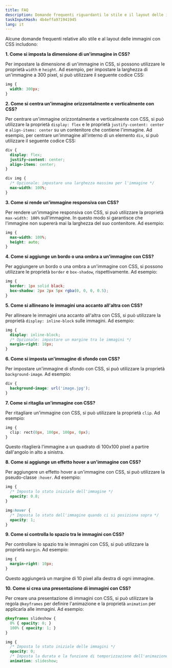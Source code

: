 ```yaml
---
title: FAQ
description: Domande frequenti riguardanti lo stile e il layout delle immagini con CSS.
taskInputHash: 4b4effa971941945
lang: it
---
```

Alcune domande frequenti relative allo stile e al layout delle immagini con CSS includono:

**1. Come si imposta la dimensione di un'immagine in CSS?**

Per impostare la dimensione di un'immagine in CSS, si possono utilizzare le proprietà `width` e `height`. Ad esempio, per impostare la larghezza di un'immagine a 300 pixel, si può utilizzare il seguente codice CSS:

```css
img {
  width: 300px;
}
``` 

**2. Come si centra un'immagine orizzontalmente e verticalmente con CSS?**

Per centrare un'immagine orizzontalmente e verticalmente con CSS, si può utilizzare la proprietà `display: flex` e le proprietà `justify-content: center` e `align-items: center` su un contenitore che contiene l'immagine. Ad esempio, per centrare un'immagine all'interno di un elemento `div`, si può utilizzare il seguente codice CSS:

```css
div {
  display: flex;
  justify-content: center;
  align-items: center;
}

div img {
  /* Opzionale: impostare una larghezza massima per l'immagine */
  max-width: 100%;
}
``` 

**3. Come si rende un'immagine responsiva con CSS?**

Per rendere un'immagine responsiva con CSS, si può utilizzare la proprietà `max-width: 100%` sull'immagine. In questo modo si garantisce che l'immagine non supererà mai la larghezza del suo contenitore. Ad esempio:

```css
img {
  max-width: 100%;
  height: auto;
}
``` 

**4. Come si aggiunge un bordo o una ombra a un'immagine con CSS?**

Per aggiungere un bordo o una ombra a un'immagine con CSS, si possono utilizzare le proprietà `border` e `box-shadow`, rispettivamente. Ad esempio:

```css
img {
  border: 1px solid black;
  box-shadow: 2px 2px 5px rgba(0, 0, 0, 0.5);
}
``` 

**5. Come si allineano le immagini una accanto all'altra con CSS?**

Per allineare le immagini una accanto all'altra con CSS, si può utilizzare la proprietà `display: inline-block` sulle immagini. Ad esempio:

```css
img {
  display: inline-block;
  /* Opzionale: impostare un margine tra le immagini */
  margin-right: 10px;
}
``` 

**6. Come si imposta un'immagine di sfondo con CSS?**

Per impostare un'immagine di sfondo con CSS, si può utilizzare la proprietà `background-image`. Ad esempio:

```css
div {
  background-image: url('image.jpg');
}
``` 

**7. Come si ritaglia un'immagine con CSS?**

Per ritagliare un'immagine con CSS, si può utilizzare la proprietà `clip`. Ad esempio:

```css
img {
  clip: rect(0px, 100px, 100px, 0px);
}
```

Questo ritaglierà l'immagine a un quadrato di 100x100 pixel a partire dall'angolo in alto a sinistra. 

**8. Come si aggiunge un effetto hover a un'immagine con CSS?**

Per aggiungere un effetto hover a un'immagine con CSS, si può utilizzare la pseudo-classe `:hover`. Ad esempio:

```css
img {
  /* Imposta lo stato iniziale dell'immagine */
  opacity: 0.8;
}

img:hover {
  /* Imposta lo stato dell'immagine quando ci si posiziona sopra */
  opacity: 1;
}
``` 

**9. Come si controlla lo spazio tra le immagini con CSS?**

Per controllare lo spazio tra le immagini con CSS, si può utilizzare la proprietà `margin`. Ad esempio:

```css
img {
  margin-right: 10px;
}
```

Questo aggiungerà un margine di 10 pixel alla destra di ogni immagine.

**10. Come si crea una presentazione di immagini con CSS?**

Per creare una presentazione di immagini con CSS, si può utilizzare la regola `@keyframes` per definire l'animazione e la proprietà `animation` per applicarla alle immagini. Ad esempio:

```css
@keyframes slideshow {
  0% { opacity: 0; }
  100% { opacity: 1; }
}

img {
  /* Imposta lo stato iniziale delle immagini */
  opacity: 0;
  /* Imposta la durata e la funzione di temporizzazione dell'animazione */
  animation: slideshow;
```
